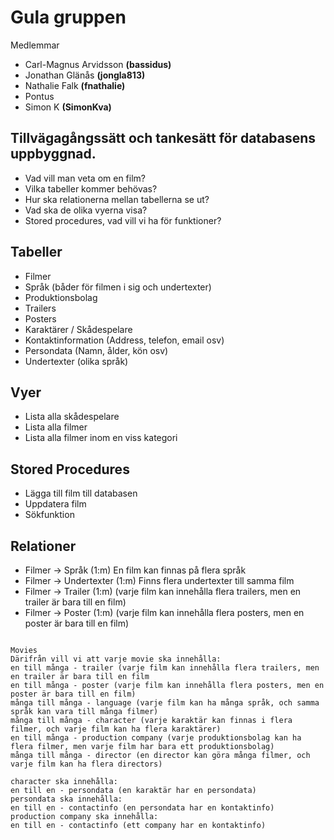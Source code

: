 # Gula gruppen
Medlemmar
* Carl-Magnus Arvidsson **(bassidus)**
* Jonathan Glänås **(jongla813)**
* Nathalie Falk **(fnathalie)**
* Pontus
* Simon K **(SimonKva)**

## Tillvägagångssätt och tankesätt för databasens uppbyggnad.
* Vad vill man veta om en film? 
* Vilka tabeller kommer behövas?
* Hur ska relationerna mellan tabellerna se ut?
* Vad ska de olika vyerna visa?
* Stored procedures, vad vill vi ha för funktioner?

## Tabeller
* Filmer
* Språk (båder för filmen i sig och undertexter)
* Produktionsbolag
* Trailers
* Posters
* Karaktärer / Skådespelare
* Kontaktinformation (Address, telefon, email osv)
* Persondata (Namn, ålder, kön osv)
* Undertexter (olika språk)

## Vyer
* Lista alla skådespelare
* Lista alla filmer
* Lista alla filmer inom en viss kategori

## Stored Procedures
* Lägga till film till databasen
* Uppdatera film
* Sökfunktion

## Relationer
* Filmer -> Språk (1:m) En film kan finnas på flera språk
* Filmer -> Undertexter (1:m) Finns flera undertexter till samma film
* Filmer -> Trailer (1:m) (varje film kan innehålla flera trailers, men en trailer är bara till en film)
* Filmer -> Poster (1:m) (varje film kan innehålla flera posters, men en poster är bara till en film)
```

Movies
Därifrån vill vi att varje movie ska innehålla:
en till många - trailer (varje film kan innehålla flera trailers, men en trailer är bara till en film
en till många - poster (varje film kan innehålla flera posters, men en poster är bara till en film)
många till många - language (varje film kan ha många språk, och samma språk kan vara till många filmer)
många till många - character (varje karaktär kan finnas i flera filmer, och varje film kan ha flera karaktärer)
en till många - production company (varje produktionsbolag kan ha flera filmer, men varje film har bara ett produktionsbolag)
många till många - director (en director kan göra många filmer, och varje film kan ha flera directors)

character ska innehålla:
en till en - persondata (en karaktär har en persondata)
persondata ska innehålla:
en till en - contactinfo (en persondata har en kontaktinfo)
production company ska innehålla:
en till en - contactinfo (ett company har en kontaktinfo)
```
